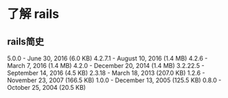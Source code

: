 # 了解 rails

## rails简史
5.0.0 - June 30, 2016 (6.0 KB)
4.2.7.1 - August 10, 2016 (1.4 MB)
4.2.6 - March 7, 2016 (1.4 MB)
4.2.0 - December 20, 2014 (1.4 MB)
3.2.22.5 - September 14, 2016 (4.5 KB)
2.3.18 - March 18, 2013 (207.0 KB)
1.2.6 - November 23, 2007 (166.5 KB)
1.0.0 - December 13, 2005 (125.5 KB)
0.8.0 - October 25, 2004 (20.5 KB)